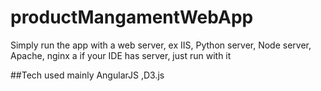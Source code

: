 # productMangamentWebApp
<p>Simply run the app with a web server, ex IIS, Python server, Node server, Apache, nginx a if your IDE has server, just run with it</p>
##Tech used mainly
AngularJS ,D3.js
